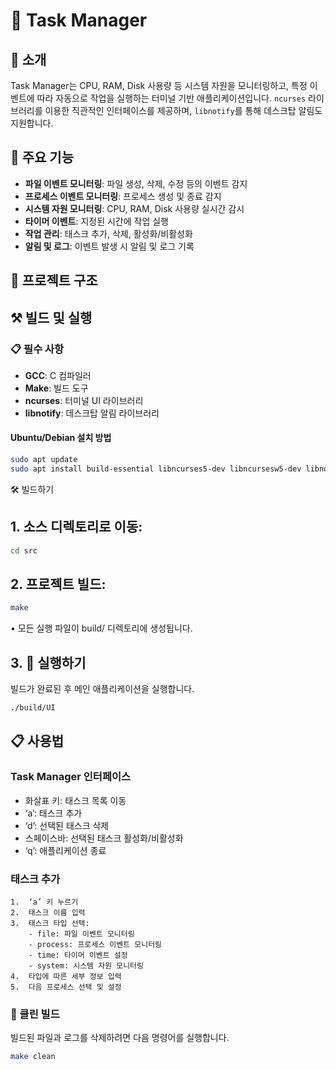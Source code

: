 # 🤖 Task Manager

## 📄 소개

Task Manager는 CPU, RAM, Disk 사용량 등 시스템 자원을 모니터링하고, 특정 이벤트에 따라 자동으로 작업을 실행하는 터미널 기반 애플리케이션입니다. `ncurses` 라이브러리를 이용한 직관적인 인터페이스를 제공하며, `libnotify`를 통해 데스크탑 알림도 지원합니다.

## 🎯 주요 기능

- **파일 이벤트 모니터링**: 파일 생성, 삭제, 수정 등의 이벤트 감지
- **프로세스 이벤트 모니터링**: 프로세스 생성 및 종료 감지
- **시스템 자원 모니터링**: CPU, RAM, Disk 사용량 실시간 감시
- **타이머 이벤트**: 지정된 시간에 작업 실행
- **작업 관리**: 태스크 추가, 삭제, 활성화/비활성화
- **알림 및 로그**: 이벤트 발생 시 알림 및 로그 기록

## 📂 프로젝트 구조


## ⚒️ 빌드 및 실행

### 📋 필수 사항

- **GCC**: C 컴파일러
- **Make**: 빌드 도구
- **ncurses**: 터미널 UI 라이브러리
- **libnotify**: 데스크탑 알림 라이브러리

#### Ubuntu/Debian 설치 방법

```bash
sudo apt update
sudo apt install build-essential libncurses5-dev libncursesw5-dev libnotify-dev
```
🛠️ 빌드하기
## 1.	소스 디렉토리로 이동:

```bash 
cd src
```


## 2.	프로젝트 빌드:

```bash
make
```

•	모든 실행 파일이 build/ 디렉토리에 생성됩니다.

## 3. 🚀 실행하기

빌드가 완료된 후 메인 애플리케이션을 실행합니다.

```bash
./build/UI
```

## 📋 사용법

### Task Manager 인터페이스
- 화살표 키: 태스크 목록 이동
- ‘a’: 태스크 추가
- ‘d’: 선택된 태스크 삭제
- 스페이스바: 선택된 태스크 활성화/비활성화
- ‘q’: 애플리케이션 종료

### 태스크 추가
	1.	‘a’ 키 누르기
	2.	태스크 이름 입력
	3.	태스크 타입 선택:
		- file: 파일 이벤트 모니터링
		- process: 프로세스 이벤트 모니터링
		- time: 타이머 이벤트 설정
		- system: 시스템 자원 모니터링
	4.	타입에 따른 세부 정보 입력
	5.	다음 프로세스 선택 및 설정

### 🧹 클린 빌드

빌드된 파일과 로그를 삭제하려면 다음 명령어를 실행합니다.

```bash
make clean
```
